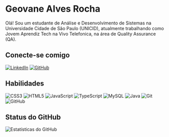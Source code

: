 # Geovane Alves Rocha

Olá! Sou um estudante de Análise e Desenvolvimento de Sistemas na Universidade Cidade de São Paulo (UNICID), atualmente trabalhando como Jovem Aprendiz Tech na Vivo Telefonica, na área de Quality Assurance (QA).

## Conecte-se comigo
[![LinkedIn](https://img.shields.io/badge/LinkedIn-0E76A8?style=for-the-badge&logo=linkedin&logoColor=white)](https://www.linkedin.com/in/geovanealvesrocha/)
[![GitHub](https://img.shields.io/badge/GitHub-181717?style=for-the-badge&logo=github&logoColor=white)](https://github.com/Geovanealvesr)

## Habilidades
![CSS3](https://img.shields.io/badge/CSS3-1572B6?style=for-the-badge&logo=css3&logoColor=white)
![HTML5](https://img.shields.io/badge/HTML5-E34F26?style=for-the-badge&logo=html5&logoColor=white)
![JavaScript](https://img.shields.io/badge/JavaScript-233330?style=for-the-badge&logo=javascript&logoColor=F7DF1E)
![TypeScript](https://img.shields.io/badge/TypeScript-3178C6?style=for-the-badge&logo=typescript&logoColor=white)
![MySQL](https://img.shields.io/badge/MySQL-4479A1?style=for-the-badge&logo=mysql&logoColor=white)
![Java](https://img.shields.io/badge/Java-007396?style=for-the-badge&logo=java&logoColor=white)
![Git](https://img.shields.io/badge/Git-F05033?style=for-the-badge&logo=git&logoColor=white)
![GitHub](https://img.shields.io/badge/GitHub-121011?style=for-the-badge&logo=github&logoColor=white)

## Status do GitHub
![Estatísticas do GitHub](https://github-readme-stats.vercel.app/api?username=Geovanealvesr&theme=transparent&bg_color=000&border_color=30A3DC&show_icons=true&icon_color=30A3DC&title_color=E94D5F&text_color=FFF)
